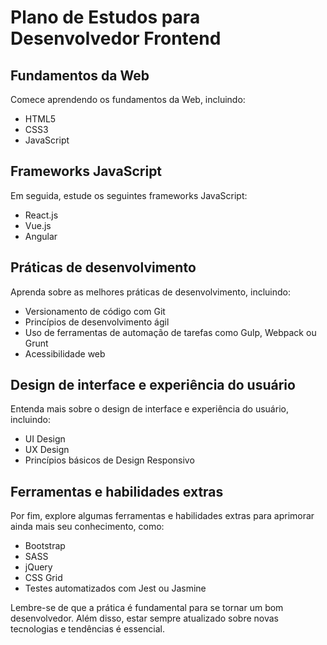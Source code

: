 # Plano de Estudos para Desenvolvedor Frontend

## Fundamentos da Web

Comece aprendendo os fundamentos da Web, incluindo:

- HTML5
- CSS3
- JavaScript

## Frameworks JavaScript

Em seguida, estude os seguintes frameworks JavaScript:

- React.js
- Vue.js
- Angular

## Práticas de desenvolvimento

Aprenda sobre as melhores práticas de desenvolvimento, incluindo:

- Versionamento de código com Git
- Princípios de desenvolvimento ágil
- Uso de ferramentas de automação de tarefas como Gulp, Webpack ou Grunt
- Acessibilidade web

## Design de interface e experiência do usuário

Entenda mais sobre o design de interface e experiência do usuário, incluindo:

- UI Design
- UX Design
- Princípios básicos de Design Responsivo

## Ferramentas e habilidades extras

Por fim, explore algumas ferramentas e habilidades extras para aprimorar ainda mais seu conhecimento, como:

- Bootstrap
- SASS
- jQuery
- CSS Grid
- Testes automatizados com Jest ou Jasmine

Lembre-se de que a prática é fundamental para se tornar um bom desenvolvedor. Além disso, estar sempre atualizado sobre novas tecnologias e tendências é essencial.

